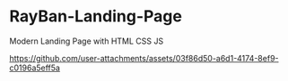 # RayBan-Landing-Page
Modern Landing Page with HTML CSS JS

https://github.com/user-attachments/assets/03f86d50-a6d1-4174-8ef9-c0196a5eff5a
